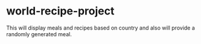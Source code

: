 # world-recipe-project
This will display meals and recipes based on country and also will provide a randomly generated meal.
